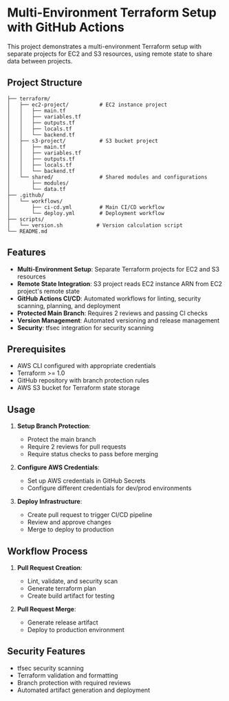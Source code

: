 # Multi-Environment Terraform Setup with GitHub Actions

This project demonstrates a multi-environment Terraform setup with separate projects for EC2 and S3 resources, using remote state to share data between projects.

## Project Structure

```
├── terraform/
│   ├── ec2-project/          # EC2 instance project
│   │   ├── main.tf
│   │   ├── variables.tf
│   │   ├── outputs.tf
│   │   ├── locals.tf
│   │   └── backend.tf
│   ├── s3-project/           # S3 bucket project
│   │   ├── main.tf
│   │   ├── variables.tf
│   │   ├── outputs.tf
│   │   ├── locals.tf
│   │   └── backend.tf
│   └── shared/               # Shared modules and configurations
│       ├── modules/
│       └── data.tf
├── .github/
│   └── workflows/
│       ├── ci-cd.yml         # Main CI/CD workflow
│       └── deploy.yml        # Deployment workflow
├── scripts/
│   └── version.sh           # Version calculation script
└── README.md
```

## Features

- **Multi-Environment Setup**: Separate Terraform projects for EC2 and S3 resources
- **Remote State Integration**: S3 project reads EC2 instance ARN from EC2 project's remote state
- **GitHub Actions CI/CD**: Automated workflows for linting, security scanning, planning, and deployment
- **Protected Main Branch**: Requires 2 reviews and passing CI checks
- **Version Management**: Automated versioning and release management
- **Security**: tfsec integration for security scanning

## Prerequisites

- AWS CLI configured with appropriate credentials
- Terraform >= 1.0
- GitHub repository with branch protection rules
- AWS S3 bucket for Terraform state storage

## Usage

1. **Setup Branch Protection**:
   - Protect the main branch
   - Require 2 reviews for pull requests
   - Require status checks to pass before merging

2. **Configure AWS Credentials**:
   - Set up AWS credentials in GitHub Secrets
   - Configure different credentials for dev/prod environments

3. **Deploy Infrastructure**:
   - Create pull request to trigger CI/CD pipeline
   - Review and approve changes
   - Merge to deploy to production

## Workflow Process

1. **Pull Request Creation**:
   - Lint, validate, and security scan
   - Generate terraform plan
   - Create build artifact for testing

2. **Pull Request Merge**:
   - Generate release artifact
   - Deploy to production environment

## Security Features

- tfsec security scanning
- Terraform validation and formatting
- Branch protection with required reviews
- Automated artifact generation and deployment 